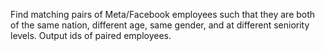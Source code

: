 Find matching pairs of Meta/Facebook employees such that they are both of the same nation, different age, same gender, and at different seniority levels.
Output ids of paired employees.